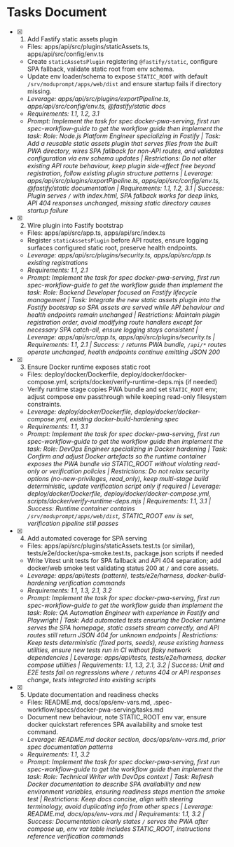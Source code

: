 # Tasks Document

- [x] 1. Add Fastify static assets plugin
  - Files: apps/api/src/plugins/staticAssets.ts, apps/api/src/config/env.ts
  - Create `staticAssetsPlugin` registering `@fastify/static`, configure SPA fallback, validate static root from env schema.
  - Update env loader/schema to expose `STATIC_ROOT` with default `/srv/moduprompt/apps/web/dist` and ensure startup fails if directory missing.
  - _Leverage: apps/api/src/plugins/exportPipeline.ts, apps/api/src/config/env.ts, @fastify/static docs_
  - _Requirements: 1.1, 1.2, 3.1_
  - _Prompt: Implement the task for spec docker-pwa-serving, first run spec-workflow-guide to get the workflow guide then implement the task: Role: Node.js Platform Engineer specializing in Fastify | Task: Add a reusable static assets plugin that serves files from the built PWA directory, wires SPA fallback for non-API routes, and validates configuration via env schema updates | Restrictions: Do not alter existing API route behaviour, keep plugin side-effect free beyond registration, follow existing plugin structure patterns | _Leverage: apps/api/src/plugins/exportPipeline.ts, apps/api/src/config/env.ts, @fastify/static documentation_ | _Requirements: 1.1, 1.2, 3.1_ | Success: Plugin serves `/` with index.html, SPA fallback works for deep links, API 404 responses unchanged, missing static directory causes startup failure_

- [x] 2. Wire plugin into Fastify bootstrap
  - Files: apps/api/src/app.ts, apps/api/src/index.ts
  - Register `staticAssetsPlugin` before API routes, ensure logging surfaces configured static root, preserve health endpoints.
  - _Leverage: apps/api/src/plugins/security.ts, apps/api/src/app.ts existing registrations_
  - _Requirements: 1.1, 2.1_
  - _Prompt: Implement the task for spec docker-pwa-serving, first run spec-workflow-guide to get the workflow guide then implement the task: Role: Backend Developer focused on Fastify lifecycle management | Task: Integrate the new static assets plugin into the Fastify bootstrap so SPA assets are served while API behaviour and health endpoints remain unchanged | Restrictions: Maintain plugin registration order, avoid modifying route handlers except for necessary SPA catch-all, ensure logging stays consistent | _Leverage: apps/api/src/app.ts, apps/api/src/plugins/security.ts_ | _Requirements: 1.1, 2.1_ | Success: `/` returns PWA bundle, `/api/*` routes operate unchanged, health endpoints continue emitting JSON 200_

- [x] 3. Ensure Docker runtime exposes static root
  - Files: deploy/docker/Dockerfile, deploy/docker/docker-compose.yml, scripts/docker/verify-runtime-deps.mjs (if needed)
  - Verify runtime stage copies PWA bundle and set `STATIC_ROOT` env; adjust compose env passthrough while keeping read-only filesystem constraints.
  - _Leverage: deploy/docker/Dockerfile, deploy/docker/docker-compose.yml, existing docker-build-hardening spec_
  - _Requirements: 1.1, 3.1_
  - _Prompt: Implement the task for spec docker-pwa-serving, first run spec-workflow-guide to get the workflow guide then implement the task: Role: DevOps Engineer specializing in Docker hardening | Task: Confirm and adjust Docker artefacts so the runtime container exposes the PWA bundle via STATIC_ROOT without violating read-only or verification policies | Restrictions: Do not relax security options (no-new-privileges, read_only), keep multi-stage build deterministic, update verification script only if required | _Leverage: deploy/docker/Dockerfile, deploy/docker/docker-compose.yml, scripts/docker/verify-runtime-deps.mjs_ | _Requirements: 1.1, 3.1_ | Success: Runtime container contains `/srv/moduprompt/apps/web/dist`, STATIC_ROOT env is set, verification pipeline still passes_

- [x] 4. Add automated coverage for SPA serving
  - Files: apps/api/src/plugins/staticAssets.test.ts (or similar), tests/e2e/docker/spa-smoke.test.ts, package.json scripts if needed
  - Write Vitest unit tests for SPA fallback and API 404 separation; add docker/web smoke test validating status 200 at `/` and core assets.
  - _Leverage: apps/api/tests (pattern), tests/e2e/harness, docker-build-hardening verification commands_
  - _Requirements: 1.1, 1.3, 2.1, 3.2_
  - _Prompt: Implement the task for spec docker-pwa-serving, first run spec-workflow-guide to get the workflow guide then implement the task: Role: QA Automation Engineer with experience in Fastify and Playwright | Task: Add automated tests ensuring the Docker runtime serves the SPA homepage, static assets stream correctly, and API routes still return JSON 404 for unknown endpoints | Restrictions: Keep tests deterministic (fixed ports, seeds), reuse existing harness utilities, ensure new tests run in CI without flaky network dependencies | _Leverage: apps/api/tests, tests/e2e/harness, docker compose utilities_ | _Requirements: 1.1, 1.3, 2.1, 3.2_ | Success: Unit and E2E tests fail on regressions where `/` returns 404 or API responses change, tests integrated into existing scripts_

- [x] 5. Update documentation and readiness checks
  - Files: README.md, docs/ops/env-vars.md, .spec-workflow/specs/docker-pwa-serving/tasks.md
  - Document new behaviour, note STATIC_ROOT env var, ensure docker quickstart references SPA availability and smoke test command.
  - _Leverage: README.md docker section, docs/ops/env-vars.md, prior spec documentation patterns_
  - _Requirements: 1.1, 3.2_
  - _Prompt: Implement the task for spec docker-pwa-serving, first run spec-workflow-guide to get the workflow guide then implement the task: Role: Technical Writer with DevOps context | Task: Refresh Docker documentation to describe SPA availability and new environment variables, ensuring readiness steps mention the smoke test | Restrictions: Keep docs concise, align with steering terminology, avoid duplicating info from other specs | _Leverage: README.md, docs/ops/env-vars.md_ | _Requirements: 1.1, 3.2_ | Success: Documentation clearly states `/` serves the PWA after compose up, env var table includes STATIC_ROOT, instructions reference verification commands_
